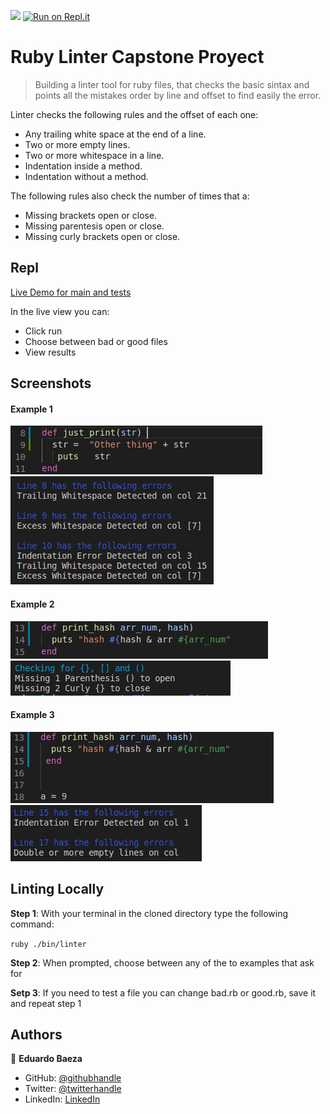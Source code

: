 ![](https://img.shields.io/badge/Microverse-blueviolet)
[![Run on Repl.it](https://repl.it/@edxco/linter-capstone#README.md)](https://repl.it/@edxco/linter-capstone#README.md)

# Ruby Linter Capstone Proyect

> Building a linter tool for ruby files, that checks the basic sintax and points all the mistakes order by line and offset to find easily the error. 

Linter checks the following rules and the offset of each one:

 - Any trailing white space at the end of a line.
 - Two or more empty lines.
 - Two or more whitespace in a line.
 - Indentation inside a method.
 - Indentation without a method.

 The following rules also check the number of times that a:

 - Missing brackets open or close.
 - Missing parentesis open or close.
 - Missing curly brackets open or close.

## Repl

[Live Demo for main and tests](https://repl.it/@edxco/linter-capstone#README.md)

In the live view you can:
- Click run 
- Choose between bad or good files
- View results

## Screenshots

#### Example 1
![Example1](screenshot/ex1.png)
![Example1](screenshot/ex2.png)

#### Example 2
![Example1](screenshot/ex3.png)
![Example1](screenshot/ex4.png)

#### Example 3
![Example1](screenshot/ex5.png)
![Example1](screenshot/ex6.png)

## Linting Locally

**Step 1**: With your terminal in the cloned directory type the following command:

<code>ruby ./bin/linter</code>

**Step 2**: When prompted, choose between any of the to examples that ask for

**Setp 3**: If you need to test a file you can change bad.rb or good.rb, save it and repeat step 1

## Authors

👤 **Eduardo Baeza**

- GitHub: [@githubhandle](https://github.com/edxco/)
- Twitter: [@twitterhandle](https://twitter.com/lalo_nbc/)
- LinkedIn: [LinkedIn](https://www.linkedin.com/in/eduardo-n-baeza/)
